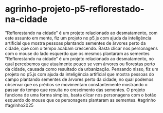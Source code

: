 # agrinho-projeto-p5-reflorestado-na-cidade
 "Reflorestando na cidade" é um projeto relacionado ao desmatamento, com este assunto em mente, fiz um projeto no p5.js com ajuda da inteligência artificial que mostra pessoas plantando sementes de árvores perto da cidade, que com o tempo acabam crescendo. Basta clicar nos personagens com o mouse do lado esquerdo que os mesmos plantaram as sementes
 "Reflorestando na cidade" é um projeto relacionado ao desmatamento, no qual percebemos que atualmente pouco se vem árvores ou florestas perto da cidade, causada como resultado da urbanização.
   Pensando nisso, fiz um projeto no p5.js com ajuda da inteligência artificial que mostra pessoas do campo plantando sementes de árvores perto da cidade, no qual podemos observar que os prédios se movimentam constantemente mostrando o passar do tempo que resulta no crescimento das sementes.
  O projeto funciona de uma forma simples, basta clicar nos personagens com o botão esquerdo do mouse que os personagens plantaram as sementes.
  #agrinho
  #agrinho2025
